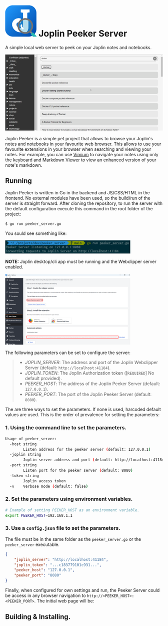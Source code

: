# <img src="/assets/img/joplin_peeker_logo.png" width="100px"></img> Joplin Peeker Server

A simple local web server to peek on your Joplin notes and notebooks.

<img src="/assets/img/joplin_peeker_usage.gif" width="600px"></img>

Joplin Peeker is a simple pet project that allows to browse your Joplin's notes and notebooks in your favourite web browser. This allows to use your favourite extensions in your browser when searching and viewing your notes. For example, you can use [Vimium](https://chromewebstore.google.com/detail/vimium/dbepggeogbaibhgnhhndojpepiihcmeb) to navigate your notes using only the keyboard and [Markdown Viewer](https://chromewebstore.google.com/detail/markdown-viewer/ckkdlimhmcjmikdlpkmbgfkaikojcbjk) to view an enhanced version of your note's markdown.

## Running

Joplin Peeker is written in Go in the backend and JS/CSS/HTML in the frontend. No external modules have been used, so the build/run of the server is straight forward. After cloning the repository, to run the server with the default configuration execute this command in the root folder of the project:

```bash
$ go run peeker_server.go
```

You sould see something like:

<img src="/assets/img/running_peeker_server.png" width="400px"></img>

**NOTE:** Joplin desktop/cli app must be running and the Webclipper server enabled.

<img src="/assets/img/joplin_settings.png" width="400px"></img>

The following parameters can be set to configure the server:

> - *JOPLIN_SERVER*: The address and port of the Joplin Webclipper Server (default: `http://localhost:41184`).
> - *JOPLIN_TOKEN*: The Joplin Authorization token ([`REQUIRED`] No default provided).
> - *PEEKER_HOST*: The address of the Joplin Peeker Server (default: `127.0.0.1`).
> - *PEEKER_PORT*: The port of the Joplin Peeker Server (default: `8080`).

The are three ways to set the parameters. If none is used, harcoded default values are used. This is the order of prevalence for setting the parameters:

### 1. Using the command line to set the parameters.

```bash
Usage of peeker_server:
  -host string
        Listen address for the peeker server (default: 127.0.0.1)
  -joplin string
        Joplin server address and port (default: http://localhost:41184)
  -port string
        Listen port for the peeker server (default: 8080)
  -token string
        Joplin access token
  -v    Verbose mode (default: false)
```
   
### 2. Set the parameters using environment variables.

```bash
# Example of setting PEEKER_HOST as an environment variable.
export PEEKER_HOST=192.168.1.1
```

### 3. Use a `config.json` file to set the parameters. 

The file must be in the same folder as the `peeker_server.go` or the `peeker_server` executable.

```json
{
    "joplin_server": "http://localhost:41184",
    "joplin_token": "...c183779101c931...",
    "peeker_host": "127.0.0.1",
    "peeker_port": "8080"
}
```

Finally, when configured for own settings and run, the Peeker Server could be access in any browser navigation to `http://<PEEKER_HOST>:<PEEKER_PORT>`. The initial web page will be:



## Building & Installing.



